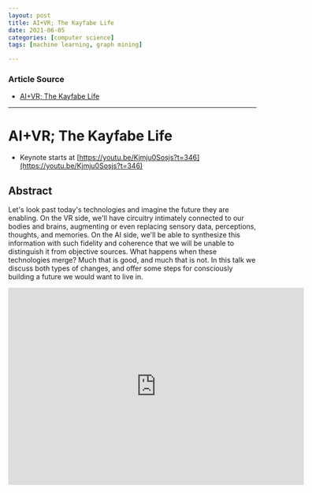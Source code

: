 ```yaml
---
layout: post
title: AI+VR; The Kayfabe Life
date: 2021-06-05
categories: [computer science]
tags: [machine learning, graph mining]

---
```


### Article Source

* [AI+VR; The Kayfabe Life](https://www.youtube.com/watch?v=Kjmju0Sosjs)


---

# AI+VR; The Kayfabe Life

* Keynote starts at [https://youtu.be/Kjmju0Sosjs?t=346](https://youtu.be/Kjmju0Sosjs?t=346)


## Abstract

Let's look past today's technologies and imagine the future they are enabling. On the VR side, we'll have circuitry intimately connected to our bodies and brains, augmenting or even replacing sensory data, perceptions, thoughts, and memories. On the AI side, we'll be able to synthesize this information with such fidelity and coherence that we will be unable to distinguish it from objective sources. What happens when these technologies merge? Much that is good, and much that is not. In this talk we discuss both types of changes, and offer some steps for consciously building a future we would want to live in.

<iframe width="600" height="400" src="https://www.youtube.com/embed/Kjmju0Sosjs" title="YouTube video player" frameborder="0" allow="accelerometer; autoplay; clipboard-write; encrypted-media; gyroscope; picture-in-picture" allowfullscreen></iframe>